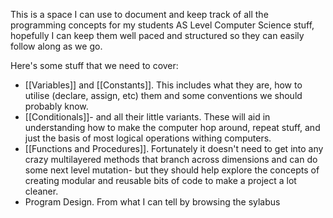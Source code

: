 This is a space I can use to document and keep track of all the programming concepts for my students AS Level Computer Science stuff, hopefully I can keep them well paced and structured so they can easily follow along as we go.

Here's some stuff that we need to cover:

- [[Variables]] and [[Constants]]. This includes what they are, how to utilise (declare, assign, etc) them and some conventions we should probably know.
- [[Conditionals]]- and all their little variants. These will aid in understanding how to make the computer hop around, repeat stuff, and just the basis of most logical operations withing computers.
- [[Functions and Procedures]]. Fortunately it doesn't need to get into any crazy multilayered methods that branch across dimensions and can do some next level mutation- but they should help explore the concepts of creating modular and reusable bits of code to make a project a lot cleaner.
- Program Design. From what I can tell by browsing the sylabus